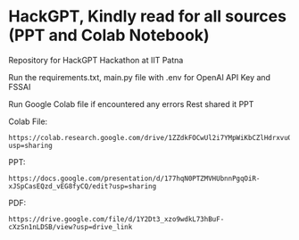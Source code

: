 # HackGPT, Kindly read for all sources (PPT and Colab Notebook)
Repository for HackGPT Hackathon at IIT Patna

Run the requirements.txt, main.py file with .env for OpenAI API Key and FSSAI

Run Google Colab file if encountered any errors
Rest shared it PPT

Colab File:  

    https://colab.research.google.com/drive/1ZZdkFOCwUl2i7YMpWiKbCZlHdrxvuOw6?usp=sharing

PPT: 

    https://docs.google.com/presentation/d/177hqN0PTZMVHUbnnPgqOiR-xJSpCasEQzd_vEG8fyCQ/edit?usp=sharing

PDF:    
    
    https://drive.google.com/file/d/1Y2Dt3_xzo9wdkL73hBuF-cXzSn1nLDSB/view?usp=drive_link
